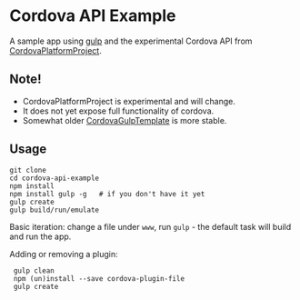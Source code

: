 # Cordova API Example
A sample app using [gulp](https://github.com/gulpjs/gulp) and the experimental Cordova API from [CordovaPlatformProject](https://github.com/kamrik/CordovaPlatformProject).

## Note! ##
 - CordovaPlatformProject is experimental and will change.
 - It does not yet expose full functionality of cordova.
 - Somewhat older [CordovaGulpTemplate](https://github.com/kamrik/CordovaGulpTemplate) is more stable.


## Usage ##

    git clone
    cd cordova-api-example
    npm install
    npm install gulp -g   # if you don't have it yet
    gulp create
    gulp build/run/emulate
    
 
 Basic iteration: change a file under `www`, run `gulp` - the default task will build and run the app.
 
 Adding or removing a plugin:
 
     gulp clean
     npm (un)install --save cordova-plugin-file
     gulp create
